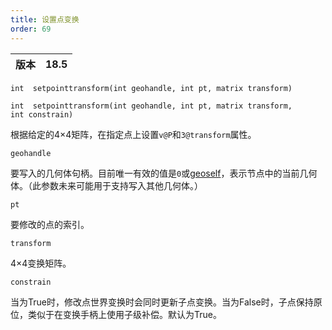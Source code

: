 ```yaml
---
title: 设置点变换
order: 69
---
```

| 版本 | 18.5 |
| --- | --- |

`int  setpointtransform(int geohandle, int pt, matrix transform)`

`int  setpointtransform(int geohandle, int pt, matrix transform, int constrain)`

根据给定的4×4矩阵，在指定点上设置`v@P`和`3@transform`属性。

`geohandle`

要写入的几何体句柄。目前唯一有效的值是`0`或[geoself](geoself.html "返回当前几何体的句柄")，表示节点中的当前几何体。（此参数未来可能用于支持写入其他几何体。）

`pt`

要修改的点的索引。

`transform`

4×4变换矩阵。

`constrain`

当为True时，修改点世界变换时会同时更新子点变换。当为False时，子点保持原位，类似于在变换手柄上使用子级补偿。默认为True。